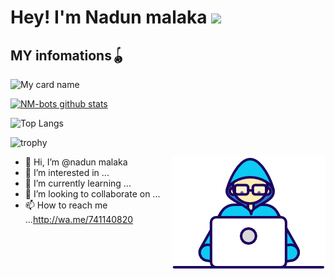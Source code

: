 # Hey! I'm Nadun malaka <img src="https://camo.githubusercontent.com/2c8b3670d933220ae3c023fa1d568682975cce3f10799d0d3ff5ecac394b4ee8/68747470733a2f2f6d656469612e67697068792e636f6d2f6d656469612f31326f75664342304d795a31476f2f67697068792e676966" width="50px">


## MY infomations🪀

![My card name](https://cardivo.vercel.app/api?name=NADUN_MALAKA-%20BOY&description=Hi,%20I'm%20a%20moderate%20Developer%20😍&image=https://avatars.githubusercontent.com/u/89643714?v=4backgroundColor=%23ecf0f1&github=NM-bots&&pattern=leaf&colorPattern=%25eaeaea)

[![NM-bots github stats](https://github-readme-stats.vercel.app/api?username=NM-bots&show_icons=true&theme=cobalt&count_private=true)](https://github.com/NM-bots/NM-bots.git)

![Top Langs](https://github-readme-stats.vercel.app/api/top-langs/?username=NM-bots&layout=compact&theme=cobalt)

![trophy](https://github-profile-trophy.vercel.app/?username=NM-bots&theme=cobalt)

<img align="right" src="https://github.com/RazorKenway/RazorKenway/raw/main/Developer.gif" style="max-width:100%;">
 



- 👋 Hi, I’m @nadun malaka
- 👀 I’m interested in ...
- 🌱 I’m currently learning ...
- 💞️ I’m looking to collaborate on ...
- 📫 How to reach me ...http://wa.me/741140820





<!---
NM-bots/NM-bots is a ✨ special ✨ repository because its `README.md` (this file) appears on your GitHub profile.
You can click the Preview link to take a look at your changes.
--->
